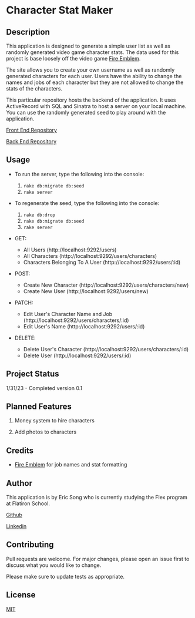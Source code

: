# Character Stat Maker

## Description
This application is designed to generate a simple user list as well as randomly generated video game character stats. The data used for this project is base loosely off the video game [Fire Emblem](https://en.wikipedia.org/wiki/Fire_Emblem).

The site allows you to create your own username as well as randomly generated characters for each user. Users have the ability to change the names and jobs of each character but they are not allowed to change the stats of the characters.

This particular repository hosts the backend of the application. It uses ActiveRecord with SQL and Sinatra to host a server on your local machine. You can use the randomly generated seed to play around with the application.

[Front End Repository](https://github.com/ericksong91/character-stat-maker-FE)

[Back End Repository](https://github.com/ericksong91/character-stat-maker-BE)

## Usage

- To run the server, type the following into the console:
    1. `rake db:migrate db:seed`
    2. `rake server`

- To regenerate the seed, type the following into the console:
    1. `rake db:drop`
    2. `rake db:migrate db:seed`
    3. `rake server`

- GET: 
    - All Users (http://localhost:9292/users)
    - All Characters (http://localhost:9292/users/characters)
    - Characters Belonging To A User (http://localhost:9292/users/:id)
- POST:
    - Create New Character (http://localhost:9292/users/characters/new)
    - Create New User (http://localhost:9292/users/new)
- PATCH:
    - Edit User's Character Name and Job (http://localhost:9292/users/characters/:id)
    - Edit User's Name (http://localhost:9292/users/:id)
- DELETE:
    - Delete User's Character (http://localhost:9292/users/characters/:id)
    - Delete User (http://localhost:9292/users/:id)

## Project Status

1/31/23 - Completed version 0.1

## Planned Features

1. Money system to hire characters

2. Add photos to characters

## Credits  

- [Fire Emblem](https://en.wikipedia.org/wiki/Fire_Emblem) for job names and stat formatting

## Author

This application is by Eric Song who is currently studying the Flex program at Flatiron School.

[Github](https://github.com/ericksong91)

[Linkedin](https://www.linkedin.com/in/eric-song-45597062)


## Contributing 
Pull requests are welcome. For major changes, please open an issue first to discuss what you would like to change.

Please make sure to update tests as appropriate.

## License
[MIT](https://choosealicense.com/licenses/mit/)